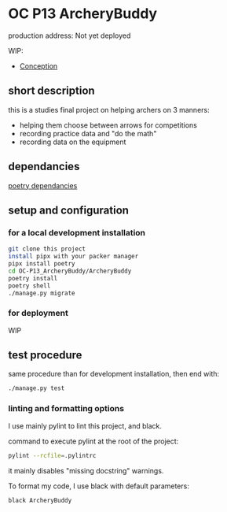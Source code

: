 # OC P13 ArcheryBuddy

production address: Not yet deployed

WIP:
* [Conception](docs/user_stories/user_stories.md)

## short description

this is a studies final project on helping archers on 3 manners:

- helping them choose between arrows for competitions
- recording practice data and "do the math"
- recording data on the equipment

## dependancies

[poetry dependancies](/pyproject.toml)

## setup and configuration 


### for a local development installation

```bash
git clone this project
install pipx with your packer manager
pipx install poetry
cd OC-P13_ArcheryBuddy/ArcheryBuddy
poetry install
poetry shell
./manage.py migrate
```

### for deployment

WIP

## test procedure

same procedure than for development installation, then end with:
```bash
./manage.py test
```

### linting and formatting options

I use mainly pylint to lint this project, and black.

command to execute pylint at the root of the project:
```bash
pylint --rcfile=.pylintrc
```
it mainly disables "missing docstring" warnings.

To format my code, I use black with default parameters:

```bash
black ArcheryBuddy
```